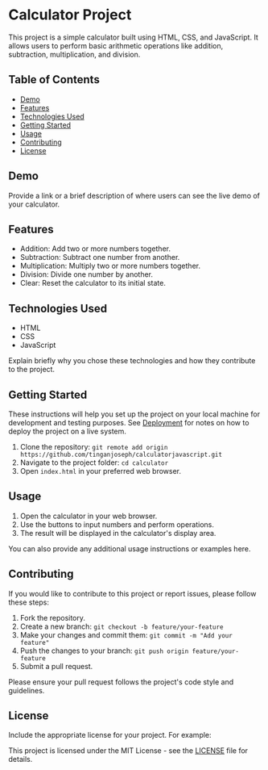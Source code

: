 
# Calculator Project

This project is a simple calculator built using HTML, CSS, and JavaScript. It allows users to perform basic arithmetic operations like addition, subtraction, multiplication, and division.

## Table of Contents

- [Demo](#demo)
- [Features](#features)
- [Technologies Used](#technologies-used)
- [Getting Started](#getting-started)
- [Usage](#usage)
- [Contributing](#contributing)
- [License](#license)

## Demo

Provide a link or a brief description of where users can see the live demo of your calculator.

## Features

- Addition: Add two or more numbers together.
- Subtraction: Subtract one number from another.
- Multiplication: Multiply two or more numbers together.
- Division: Divide one number by another.
- Clear: Reset the calculator to its initial state.

## Technologies Used

- HTML
- CSS
- JavaScript

Explain briefly why you chose these technologies and how they contribute to the project.

## Getting Started

These instructions will help you set up the project on your local machine for development and testing purposes. See [Deployment](#deployment) for notes on how to deploy the project on a live system.

1. Clone the repository: `git remote add origin https://github.com/tinganjoseph/calculatorjavascript.git`
2. Navigate to the project folder: `cd calculator`
3. Open `index.html` in your preferred web browser.

## Usage

1. Open the calculator in your web browser.
2. Use the buttons to input numbers and perform operations.
3. The result will be displayed in the calculator's display area.

You can also provide any additional usage instructions or examples here.

## Contributing

If you would like to contribute to this project or report issues, please follow these steps:

1. Fork the repository.
2. Create a new branch: `git checkout -b feature/your-feature`
3. Make your changes and commit them: `git commit -m "Add your feature"`
4. Push the changes to your branch: `git push origin feature/your-feature`
5. Submit a pull request.

Please ensure your pull request follows the project's code style and guidelines.

## License

Include the appropriate license for your project. For example:

This project is licensed under the MIT License - see the [LICENSE](LICENSE) file for details.
